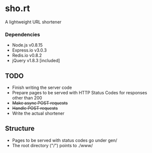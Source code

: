 sho.rt
======

A lightweight URL shortener

### Dependencies
* Node.js v0.8.15
* Express.io v3.0.3
* Redis.io v0.8.2
* jQuery v1.8.3 \[included\]

## TODO
* Finish writing the server code
* Prepare pages to be served with HTTP Status Codes for responses other than 200
* ~~Make async POST requests~~
* ~~Handle POST requests~~
* Write the actual shortener

## Structure
* Pages to be served with status codes go under gen/
* The root directory ("/") points to ./www/ 
